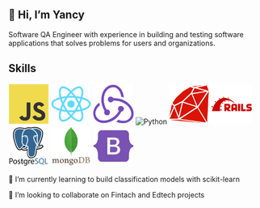 ## 👋  Hi, I’m Yancy 

Software QA Engineer with experience in building and testing software applications that solves problems for users and organizations.

## Skills
<p float="left">
<img src="https://raw.githubusercontent.com/devicons/devicon/master/icons/javascript/javascript-original.svg" alt="JavaScript" width="80"/>
<img src="https://raw.githubusercontent.com/devicons/devicon/master/icons/react/react-original.svg" alt="React" width="80"/> 
<img src="https://raw.githubusercontent.com/devicons/devicon/master/icons/redux/redux-original.svg" alt="Redux" width="80"/>
<img src="https://raw.githubusercontent.com/rahul-jha98/github_readme_icons/main/language_and_tools/square/python/python.svg" alt="Python" width="80" /> 
<img src="https://raw.githubusercontent.com/devicons/devicon/master/icons/ruby/ruby-plain.svg" alt="Ruby" width="80"/>  
<img src="https://raw.githubusercontent.com/devicons/devicon/master/icons/rails/rails-plain-wordmark.svg" alt="Rails" width="80"/> 
<img src="https://raw.githubusercontent.com/devicons/devicon/master/icons/postgresql/postgresql-original-wordmark.svg" alt="PostgreSQL" width="80"/> <img src="https://raw.githubusercontent.com/devicons/devicon/2809b567852a4648062a2d3e7c1c531367458c0b/icons/mongodb/mongodb-original-wordmark.svg" alt="MongoDB" width="80"/> 
<img src="https://raw.githubusercontent.com/devicons/devicon/master/icons/bootstrap/bootstrap-plain.svg" alt="Bootstrap" width="80"/> 
</p>

🌱 I’m currently learning to build classification models with scikit-learn

💞️ I’m looking to collaborate on Fintach and Edtech projects



